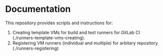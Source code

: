 # Documentation

This repository provides scripts and instructions for:
1. Creating template VMs for build and test runners for GitLab CI
   (./runners-template-vms-creating).
2. Registering VM runners (individual and multiple) for arbitary repository
   (./runners-registering)

